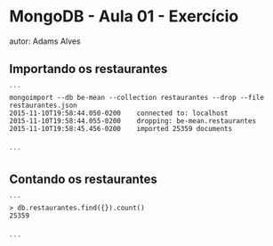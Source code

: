 # MongoDB - Aula 01 - Exercício
autor: Adams Alves

## Importando os restaurantes

    ```
    mongoimport --db be-mean --collection restaurantes --drop --file restaurantes.json
    2015-11-10T19:58:44.050-0200	connected to: localhost
    2015-11-10T19:58:44.055-0200	dropping: be-mean.restaurantes
    2015-11-10T19:58:45.456-0200	imported 25359 documents


    ```

## Contando os restaurantes

    ```
    > db.restaurantes.find({}).count()
    25359


    ```
